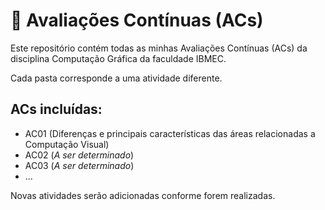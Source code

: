 # 📁 Avaliações Contínuas (ACs)

Este repositório contém todas as minhas Avaliações Contínuas (ACs) da disciplina Computação Gráfica da faculdade IBMEC.

Cada pasta corresponde a uma atividade diferente.

##  ACs incluídas:

- AC01 (Diferenças e principais características das áreas relacionadas a Computação Visual)
- AC02 (*A ser determinado*)
- AC03 (*A ser determinado*)
- ...

Novas atividades serão adicionadas conforme forem realizadas.
